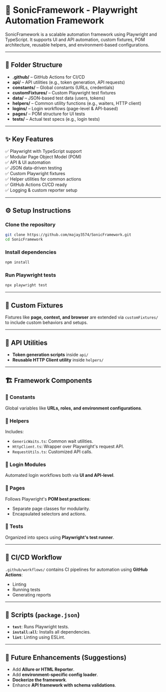 # 🚀 SonicFramework - Playwright Automation Framework
SonicFramework is a scalable automation framework using Playwright and TypeScript. It supports UI and API automation, custom fixtures, POM architecture, reusable helpers, and environment-based configurations.

---

## 📂 Folder Structure
- **.github/** – GitHub Actions for CI/CD
- **api/** – API utilities (e.g., token generation, API requests)
- **constants/** – Global constants (URLs, credentials)
- **customFixtures/** – Custom Playwright test fixtures
- **data/** – JSON-based test data (users, tokens)
- **helpers/** – Common utility functions (e.g., waiters, HTTP client)
- **logins/** – Login workflows (page-level & API-based)
- **pages/** – POM structure for UI tests
- **tests/** – Actual test specs (e.g., login tests)

---

## ✨ Key Features
✅ Playwright with TypeScript support  
✅ Modular Page Object Model (POM)  
✅ API & UI automation  
✅ JSON data-driven testing  
✅ Custom Playwright fixtures  
✅ Helper utilities for common actions  
✅ GitHub Actions CI/CD ready  
✅ Logging & custom reporter setup  

---

## ⚙️ Setup Instructions
### Clone the repository
```bash
git clone https://github.com/majay3574/SonicFramework.git
cd SonicFramework
```

### Install dependencies
```bash
npm install
```

### Run Playwright tests
```bash
npx playwright test
```

---

## 🧩 Custom Fixtures
Fixtures like **page, context, and browser** are extended via `customFixtures/` to include custom behaviors and setups.

---

## 🔐 API Utilities
- **Token generation scripts** inside `api/`
- **Reusable HTTP Client utility** inside `helpers/`

---

## 🏗️ Framework Components
### 📜 Constants
Global variables like **URLs, roles, and environment configurations**.

### 🧰 Helpers
Includes:
- `GenericWaits.ts`: Common wait utilities.
- `HttpClient.ts`: Wrapper over Playwright's request API.
- `RequestUtils.ts`: Customized API calls.

### 🔐 Login Modules
Automated login workflows both via **UI and API-level**.

### 📄 Pages
Follows Playwright's **POM best practices**:
- Separate page classes for modularity.
- Encapsulated selectors and actions.

### 🧪 Tests
Organized into specs using **Playwright's test runner**.

---

## 🚦 CI/CD Workflow
`.github/workflows/` contains CI pipelines for automation using **GitHub Actions**:
- Linting
- Running tests
- Generating reports

---

## 🚀 Scripts (`package.json`)
- **`test`**: Runs Playwright tests.
- **`install:all`**: Installs all dependencies.
- **`lint`**: Linting using ESLint.

---

## 📝 Future Enhancements (Suggestions)
- Add **Allure or HTML Reporter**.
- Add **environment-specific config loader**.
- **Dockerize the framework**.
- Enhance **API framework with schema validations**.


